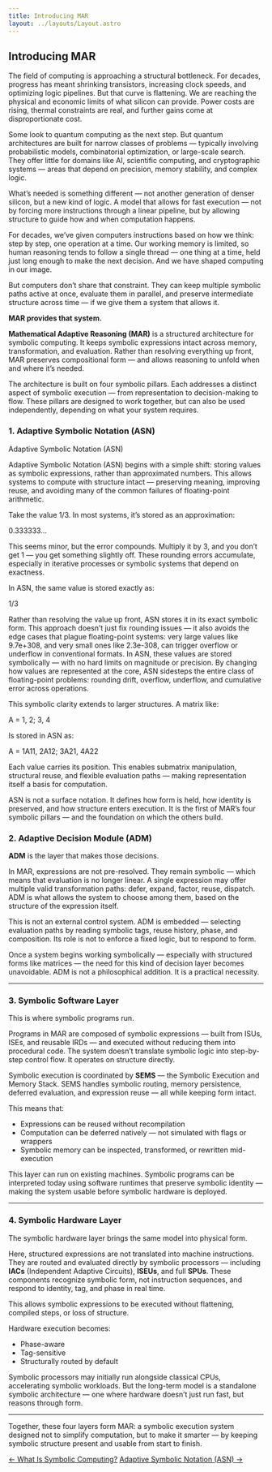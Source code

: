```yaml
---
title: Introducing MAR
layout: ../layouts/Layout.astro
---
```


## Introducing MAR

The field of computing is approaching a structural bottleneck. For decades, progress has meant shrinking transistors, increasing clock speeds, and optimizing logic pipelines. But that curve is flattening. We are reaching the physical and economic limits of what silicon can provide. Power costs are rising, thermal constraints are real, and further gains come at disproportionate cost.

Some look to quantum computing as the next step. But quantum architectures are built for narrow classes of problems — typically involving probabilistic models, combinatorial optimization, or large-scale search. They offer little for domains like AI, scientific computing, and cryptographic systems — areas that depend on precision, memory stability, and complex logic.  

What’s needed is something different — not another generation of denser silicon, but a new kind of logic. A model that allows for fast execution — not by forcing more instructions through a linear pipeline, but by allowing structure to guide how and when computation happens.

For decades, we’ve given computers instructions based on how we think: step by step, one operation at a time. Our working memory is limited, so human reasoning tends to follow a single thread — one thing at a time, held just long enough to make the next decision. And we have shaped computing in our image.

But computers don’t share that constraint. They can keep multiple symbolic paths active at once, evaluate them in parallel, and preserve intermediate structure across time — if we give them a system that allows it.

**MAR provides that system.**

**Mathematical Adaptive Reasoning (MAR)** is a structured architecture for symbolic computing. It keeps symbolic expressions intact across memory, transformation, and evaluation. Rather than resolving everything up front, MAR preserves compositional form — and allows reasoning to unfold when and where it’s needed.

The architecture is built on four symbolic pillars. Each addresses a distinct aspect of symbolic execution — from representation to decision-making to flow. These pillars are designed to work together, but can also be used independently, depending on what your system requires.

### 1. Adaptive Symbolic Notation (ASN)

Adaptive Symbolic Notation (ASN)

Adaptive Symbolic Notation (ASN) begins with a simple shift: storing values as symbolic expressions, rather than approximated numbers. This allows systems to compute with structure intact — preserving meaning, improving reuse, and avoiding many of the common failures of floating-point arithmetic.

Take the value 1/3. In most systems, it’s stored as an approximation:

0.333333...

This seems minor, but the error compounds. Multiply it by 3, and you don’t get 1 — you get something slightly off. These rounding errors accumulate, especially in iterative processes or symbolic systems that depend on exactness.

In ASN, the same value is stored exactly as:

1/3

Rather than resolving the value up front, ASN stores it in its exact symbolic form. This approach doesn’t just fix rounding issues — it also avoids the edge cases that plague floating-point systems: very large values like 9.7e+308, and very small ones like 2.3e-308, can trigger overflow or underflow in conventional formats. In ASN, these values are stored symbolically — with no hard limits on magnitude or precision. By changing how values are represented at the core, ASN sidesteps the entire class of floating-point problems: rounding drift, overflow, underflow, and cumulative error across operations.

This symbolic clarity extends to larger structures. A matrix like:

A = 1, 2; 3, 4

Is stored in ASN as:

A = 1A11, 2A12; 3A21, 4A22

Each value carries its position. This enables submatrix manipulation, structural reuse, and flexible evaluation paths — making representation itself a basis for computation.

ASN is not a surface notation. It defines how form is held, how identity is preserved, and how structure enters execution. It is the first of MAR’s four symbolic pillars — and the foundation on which the others build.

### 2. Adaptive Decision Module (ADM)

**ADM** is the layer that makes those decisions.

In MAR, expressions are not pre-resolved. They remain symbolic — which means that evaluation is no longer linear. A single expression may offer multiple valid transformation paths: defer, expand, factor, reuse, dispatch. ADM is what allows the system to choose among them, based on the structure of the expression itself.

This is not an external control system. ADM is embedded — selecting evaluation paths by reading symbolic tags, reuse history, phase, and composition. Its role is not to enforce a fixed logic, but to respond to form.

Once a system begins working symbolically — especially with structured forms like matrices — the need for this kind of decision layer becomes unavoidable. ADM is not a philosophical addition. It is a practical necessity.

---

### 3. Symbolic Software Layer

This is where symbolic programs run.

Programs in MAR are composed of symbolic expressions — built from ISUs, ISEs, and reusable IRDs — and executed without reducing them into procedural code. The system doesn’t translate symbolic logic into step-by-step control flow. It operates on structure directly.

Symbolic execution is coordinated by **SEMS** — the Symbolic Execution and Memory Stack. SEMS handles symbolic routing, memory persistence, deferred evaluation, and expression reuse — all while keeping form intact.

This means that:
- Expressions can be reused without recompilation  
- Computation can be deferred natively — not simulated with flags or wrappers  
- Symbolic memory can be inspected, transformed, or rewritten mid-execution

This layer can run on existing machines. Symbolic programs can be interpreted today using software runtimes that preserve symbolic identity — making the system usable before symbolic hardware is deployed.

---

### 4. Symbolic Hardware Layer

The symbolic hardware layer brings the same model into physical form.

Here, structured expressions are not translated into machine instructions. They are routed and evaluated directly by symbolic processors — including **IACs** (Independent Adaptive Circuits), **ISEUs**, and full **SPUs**. These components recognize symbolic form, not instruction sequences, and respond to identity, tag, and phase in real time.

This allows symbolic expressions to be executed without flattening, compiled steps, or loss of structure.

Hardware execution becomes:
- Phase-aware  
- Tag-sensitive  
- Structurally routed by default

Symbolic processors may initially run alongside classical CPUs, accelerating symbolic workloads. But the long-term model is a standalone symbolic architecture — one where hardware doesn’t just run fast, but reasons through form.

---

Together, these four layers form MAR: a symbolic execution system designed not to simplify computation, but to make it smarter — by keeping symbolic structure present and usable from start to finish.

<div class="hidden sm:flex justify-between mt-12 text-sm font-medium">
  <a href="/what-is-symbolic-computing" class="link-nav-soft">← What Is Symbolic Computing?</a>
  <a href="/asn" class="link-nav-soft">Adaptive Symbolic Notation (ASN) →</a>
</div>
